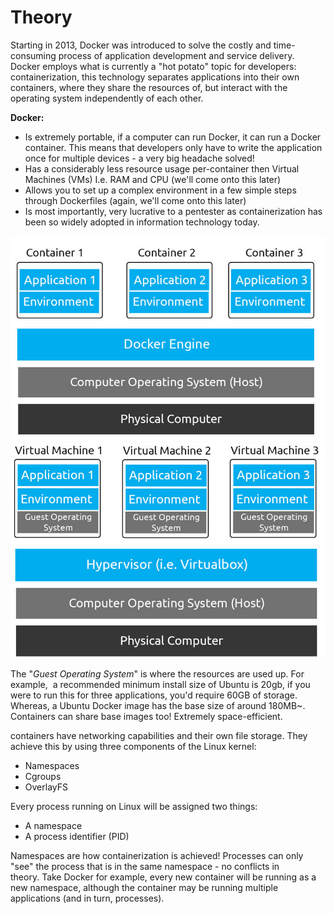 # Theory
Starting in 2013, Docker was introduced to solve the costly and time-consuming process of application development and service delivery. Docker employs what is currently a "hot potato" topic for developers: containerization, this technology separates applications into their own containers, where they share the resources of, but interact with the operating system independently of each other.

**Docker:**

*   Is extremely portable, if a computer can run Docker, it can run a Docker container. This means that developers only have to write the application once for multiple devices - a very big headache solved!
*   Has a considerably less resource usage per-container then Virtual Machines (VMs) I.e. RAM and CPU (we'll come onto this later)
*   Allows you to set up a complex environment in a few simple steps through Dockerfiles (again, we'll come onto this later)
*   Is most importantly, very lucrative to a pentester as containerization has been so widely adopted in information technology today.

![](Theory/image.png) ![](Theory/1_image.png)

The "_Guest Operating System_" is where the resources are used up. For example,  a recommended minimum install size of Ubuntu is 20gb, if you were to run this for three applications, you'd require 60GB of storage. Whereas, a Ubuntu Docker image has the base size of around 180MB~. Containers can share base images too! Extremely space-efficient.

containers have networking capabilities and their own file storage. They achieve this by using three components of the Linux kernel:

*   Namespaces
*   Cgroups
*   OverlayFS

Every process running on Linux will be assigned two things:

*   A namespace
*   A process identifier (PID)

Namespaces are how containerization is achieved! Processes can only "see" the process that is in the same namespace - no conflicts in theory. Take Docker for example, every new container will be running as a new namespace, although the container may be running multiple applications (and in turn, processes).